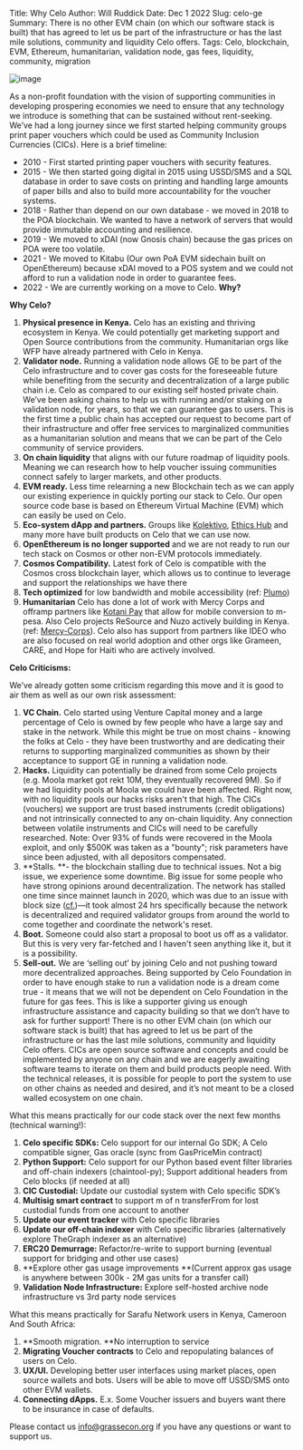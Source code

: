 Title: Why Celo
Author: Will Ruddick
Date: Dec 1 2022
Slug: celo-ge
Summary:  There is no other EVM chain (on which our software stack is built) that has agreed to let us be part of the infrastructure or has the last mile solutions, community and liquidity Celo offers.
Tags: Celo, blockchain, EVM, Ethereum, humanitarian, validation node, gas fees, liquidity, community, migration

![image](images/blog/celo-ge1.webp)


As a non-profit foundation with the vision of supporting communities in developing prospering economies we need to ensure that any technology we introduce is something that can be sustained without rent-seeking. We’ve had a long journey since we first started helping community groups print paper vouchers which could be used as Community Inclusion Currencies (CICs). Here is a brief timeline:



* 2010 - First started printing paper vouchers with security features. 
* 2015 - We then started going digital in 2015 using USSD/SMS and a SQL database in order to save costs on printing and handling large amounts of paper bills and also to build more accountability for the voucher systems. 
* 2018 - Rather than depend on our own database - we moved in 2018 to the POA blockchain. We wanted to have a network of servers that would provide immutable accounting and resilience. 
* 2019 - We moved to xDAI (now Gnosis chain)  because the gas prices on POA were too volatile.
* 2021 - We moved to Kitabu  (Our own PoA EVM sidechain built on OpenEthereum) because xDAI moved to a POS system and we could not afford to run a validation node in order to guarantee fees.
* 2022 - We are currently working on a move to Celo. **Why?**

**Why Celo?**



1. **Physical presence in Kenya.** Celo has an existing and thriving ecosystem in Kenya. We could potentially get marketing support and Open Source contributions from the community. Humanitarian orgs like WFP have already partnered with Celo in Kenya.
2. **Validator node.** Running a validation node allows GE to be part of the Celo infrastructure and to cover gas costs for the foreseeable future while benefiting from the security and decentralization of a large public chain i.e. Celo as compared to our existing self hosted private chain. We’ve been asking chains to help us with running and/or staking on a validation node, for years, so that we can guarantee gas to users. This is the first time a public chain has accepted our request to become part of their infrastructure and offer free services to marginalized communities as a humanitarian solution and means that we can be part of the Celo community of service providers.
3. **On chain liquidity** that aligns with our future roadmap of liquidity pools. Meaning we can research how to help voucher issuing communities connect safely to larger markets, and other products.
4. **EVM ready.** Less time relearning a new Blockchain tech as we can apply our existing experience in quickly porting our stack to Celo. Our open source code base is based on Ethereum Virtual Machine (EVM) which can easily be used on Celo.
5. **Eco-system dApp and partners.** Groups like [Kolektivo](https://kolektivo.network/), [Ethics Hub](https://www.ethichub.com/en/) and many more have built products on Celo that we can use now. 
6. **OpenEthereum is no longer supported** and we are not ready to run our tech stack on Cosmos or other non-EVM protocols immediately.
7. **Cosmos Compatibility.** Latest fork of Celo is compatible with the Cosmos cross blockchain layer, which allows us to continue to leverage and support the relationships we have there
8. **Tech optimized** for low bandwidth and mobile accessibility (ref: [Plumo](https://docs.celo.org/protocol/plumo))
9. **Humanitarian** Celo has done a lot of work with Mercy Corps and offramp partners like [Kotani Pay](https://kotanipay.com/) that allow for mobile conversion to m-pesa. Also Celo projects ReSource and Nuzo actively building in Kenya. (ref: [Mercy-Corps](https://blog.celo.org/celo-mercy-corps-ventures-pilot-highlights-how-defi-on-celo-empowers-farmers-in-kenya-e5a30c7c862)). Celo also has support from partners like IDEO who are also focused on real world adoption and other orgs like Grameen, CARE, and Hope for Haiti who are actively involved.


**Celo Criticisms:**

We’ve already gotten some criticism regarding this move and it is good to air them as well as our own risk assessment:



1. **VC Chain.** Celo started using Venture Capital money and a large percentage of Celo is owned by few people who have a large say and stake in the network. While this might be true on most chains - knowing the folks at Celo - they have been trustworthy and are dedicating their returns to supporting marginalized communities as shown by their acceptance to support GE in running a validation node.
2. **Hacks.** Liquidity can potentially be drained from some Celo projects (e.g. Moola market got rekt 10M, they eventually recovered 9M). So if we had liquidity pools at Moola we could have been affected. Right now, with no liquidity pools our hacks risks aren't that high. The CICs (vouchers) we support are trust based instruments (credit obligations) and not intrinsically connected to any on-chain liquidity. Any connection between volatile instruments and CICs will need to be carefully researched. Note: Over 93% of funds were recovered in the Moola exploit, and only $500K was taken as a "bounty"; risk parameters have since been adjusted, with all depositors compensated.
3. **Stalls. **- the blockchain stalling due to technical issues. Not a big issue, we experience some downtime. Big issue for some people who have strong opinions around decentralization. The network has stalled one time since mainnet launch in 2020, which was due to an issue with block size ([cf.](https://cointelegraph.com/news/celo-network-back-online-after-almost-24-hour-outage))––it took almost 24 hrs specifically because the network is decentralized and required validator groups from around the world to come together and coordinate the network's reset. 
4. **Boot.** Someone could also start a proposal to boot us off as a validator. But this is very very far-fetched and I haven't seen anything like it, but it is a possibility.
5. **Sell-out.** We are ‘selling out’ by joining Celo and not pushing toward more decentralized approaches. Being supported by Celo Foundation in order to have enough stake to run a validation node is a dream come true - it means that we will not be dependent on Celo Foundation in the future for gas fees. This is like a supporter giving us enough infrastructure assistance and capacity building so that we don’t have to ask for further support! There is no other EVM chain (on which our software stack is built) that has agreed to let us be part of the infrastructure or has the last mile solutions, community and liquidity Celo offers. CICs are open source software and concepts and could be implemented by anyone on any chain and we are eagerly awaiting software teams to iterate on them and build products people need. With the technical releases, it is possible for people to port the system to use on other chains as needed and desired, and it’s not meant to be a closed walled ecosystem on one chain.

What this means practically for our code stack over the next few months (technical warning!):



1. **Celo specific SDKs:** Celo support for our internal Go SDK; A Celo compatible signer, Gas oracle (sync from GasPriceMin contract)
2. **Python Support:** Celo support for our Python based event filter libraries and off-chain indexers (chaintool-py); Support additional headers from Celo blocks (if needed at all)
3. **CIC Custodial:** Update our custodial system with Celo specific SDK’s
4. **Multisig smart contract** to support m of n transferFrom for lost custodial funds from one account to another
5. **Update our event tracker** with Celo specific libraries
6. **Update our off-chain indexer** with Celo specific libraries (alternatively explore TheGraph indexer as an alternative)
7. **ERC20 Demurrage:** Refactor/re-write to support burning (eventual support for bridging and other use cases)
8. **Explore other gas usage improvements **(Current approx gas usage is anywhere between 300k - 2M gas units for a transfer call)
9. **Validation Node Infrastructure:** Explore self-hosted archive node infrastructure vs 3rd party node services

What this means practically for Sarafu Network users in Kenya, Cameroon And South Africa:



1. **Smooth migration. **No interruption to service
2. **Migrating Voucher contracts** to Celo and repopulating balances of users on Celo.
3. **UX/UI.** Developing better user interfaces using market places, open source wallets and bots. Users will be able to move off USSD/SMS onto other EVM wallets.
4. **Connecting dApps.** E.x. Some Voucher issuers and buyers want there to be insurance in case of defaults. 

Please contact us [info@grassecon.org](mailto:info@grassecon.org) if you have any questions or want to support us.
